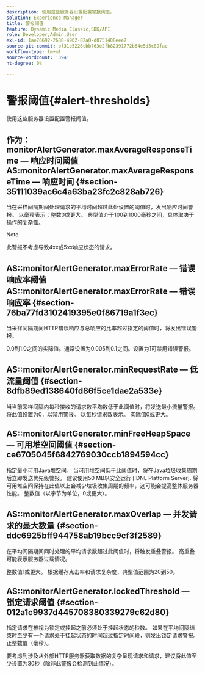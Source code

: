 ```yaml
---
description: 使用这些服务器设置配置警报阈值。
solution: Experience Manager
title: 警报阈值
feature: Dynamic Media Classic,SDK/API
role: Developer,Admin,User
exl-id: 1ae76692-2688-4902-82a0-d0751408eee7
source-git-commit: bf31e5226cbb763e2fb82391772b64e5d5c89fae
workflow-type: tm+mt
source-wordcount: '394'
ht-degree: 0%

---
```


# 警报阈值{#alert-thresholds}

使用这些服务器设置配置警报阈值。

## 作为：monitorAlertGenerator.maxAverageResponseTime — 响应时间阈值AS:monitorAlertGenerator.maxAverageResponseTime — 响应时间 {#section-35111039ac6c4a63ba23fc2c828ab726}

当在采样间隔期间处理请求的平均时间超过此处设置的阈值时，发出响应时间警报。 以毫秒表示；整数0或更大。 典型值介于100到1000毫秒之间，具体取决于操作的复杂性。

>[!NOTE]
>
>此警报不考虑导致4xx或5xx响应状态的请求。

## AS::monitorAlertGenerator.maxErrorRate — 错误响应率阈值AS::monitorAlertGenerator.maxErrorRate — 错误响应率 {#section-76ba77fd3102419395e0f86719a1f3ec}

当采样间隔期间HTTP错误响应与总响应的比率超过指定的阈值时，将发出错误警报。

0.0到1.0之间的实际值。通常设置为0.005到0.1之间。设置为1可禁用错误警报。

## AS::monitorAlertGenerator.minRequestRate — 低流量阈值 {#section-8dfb89ed138640fd86f5ce1dae2a533e}

当当前采样间隔内每秒接收的请求数平均数低于此阈值时，将发送最小流量警报。 将此值设置为0，以禁用警报。 以每秒请求数表示。 实际值0或更大。

## AS::monitorAlertGenerator.minFreeHeapSpace — 可用堆空间阈值 {#section-ce6705045f6842769030ccb1894594cc}

指定最小可用Java堆空间。 当可用堆空间低于此阈值时，将在Java垃圾收集周期后立即发送优先级警报。 建议使用50 MB以安全运行 [!DNL Platform Server]. 将可用堆空间保持在此值以上会减少垃圾收集周期的频率，这可能会提高整体服务器性能。 整数值（以字节为单位，0或更大）。

## AS::monitorAlertGenerator.maxOverlap — 并发请求的最大数量 {#section-ddc6925bff944758ab19bcc9cf3f2589}

在平均间隔期间同时处理的平均请求数超过此阈值时，将触发重叠警报。 高重叠可能表示服务器过载情况。

整数值1或更大。 根据缓存点击率和请求复杂度，典型值范围为20到50。

## AS::monitorAlertGenerator.lockedThreshold — 锁定请求阈值 {#section-012a1c9937d445708380339279c62d80}

指定请求在被视为锁定或挂起之前必须处于挂起状态的秒数。 如果在平均间隔结束时至少有一个请求处于挂起状态的时间超过指定时间段，则发出锁定请求警报。 正整数值（毫秒）。

要考虑到涉及从外部HTTP服务器获取数据的复杂呈现请求和请求，建议将此值至少设置为30秒（除非此警报会检测到此情况）。

